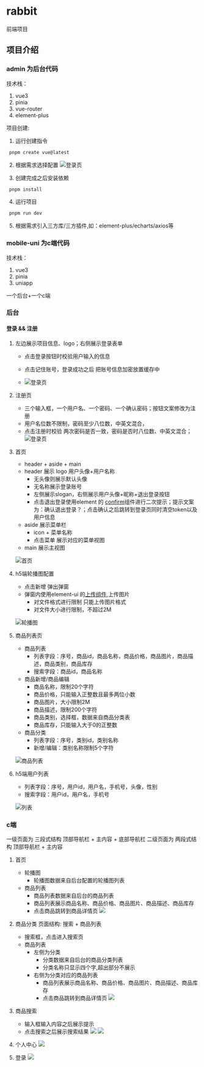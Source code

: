 # rabbit
前端项目



## 项目介绍
### admin 为后台代码

技术栈： 

1. vue3
2. pinia
3. vue-router
4. element-plus

项目创建:

1. 运行创建指令
```bash
 pnpm create vue@latest
```
2. 根据需求选择配置
 ![登录页](.\image\createvue.png)

3. 创建完成之后安装依赖
```bash
 pnpm install
```
4. 运行项目
```bash
 pnpm run dev
```
5. 根据需求引入三方库/三方插件,如：element-plus/echarts/axios等

### mobile-uni 为c端代码

技术栈：

1. vue3
2. pinia
3. uniapp






一个后台+一个c端
### 后台
#### 登录 && 注册

1. 左边展示项目信息、logo；右侧展示登录表单
   - 点击登录按钮时校验用户输入的信息

   - 点击记住账号，登录成功之后 把账号信息加密放置缓存中

     

   - ![登录页](.\image\login.png)

2. 注册页

   - 三个输入框，一个用户名、一个密码、一个确认密码；按钮文案修改为注册
   - 用户名位数不限制，密码至少八位数，中英文混合，
   - 点击注册时校验 两次密码是否一致，密码是否时八位数、中英文混合；
   ![登录页](.\image\register.png)

3. 首页

   - header  + aside + main
   - header 展示 logo  用户头像+用户名称
     - 无头像则展示默认头像
     - 无名称展示登录账号
     - 左侧展示slogan，右侧展示用户头像+昵称+退出登录按钮
     - 点击退出登录使用element 的 [confirm](https://element-plus.org/zh-CN/component/message-box.html)组件进行二次提示；提示文案为：确认退出登录？；点击确认之后跳转到登录页同时清空token以及用户信息
   - aside 展示菜单栏
     - icon + 菜单名称
     - 点击菜单 展示对应的菜单视图
   - main 展示主视图

   ![首页](./image/home.png)

4. h5端轮播图配置

   - 点击新增 弹出弹窗 
   - 弹窗内使用element-ui 的[上传组件](https://element-plus.org/zh-CN/component/upload.html),上传图片
      - 对文件格式进行限制 只能上传图片格式
      - 对文件大小进行限制，不超过2M

   ![轮播图](./image/banner.png)

5. 商品列表页

   - 商品列表
     - 列表字段：序号，商品id，商品名称，商品价格，商品图片，商品描述，商品类别，商品库存
     - 搜索字段：商品id，商品名称
   - 商品新增/商品编辑
     - 商品名称，限制20个字符
     - 商品价格，只能输入正整数且最多两位小数
     - 商品图片，大小限制2M
     - 商品描述，限制200个字符
     - 商品类别，选择框，数据来自商品分类表
     - 商品库存，只能输入大于0的正整数
   - 商品分类
     - 列表字段：序号，类别id，类别名称
     - 新增/编辑：类别名称限制5个字符

   ![商品列表](./image/product.png)

6. h5端用户列表

   - 列表字段：序号，用户id，用户名，手机号，头像，性别
   - 搜索字段：用户id，用户名，手机号
   
   ![列表](./image/product.png)

### c端
一级页面为 三段式结构 顶部导航栏 + 主内容 + 底部导航栏
二级页面为 两段式结构 顶部导航栏 + 主内容

1. 首页
   - 轮播图
     - 轮播图数据来自后台配置的轮播图列表
   - 商品列表
     - 商品列表数据来自后台的商品列表
     - 商品列表展示商品名称、商品价格、商品图片、商品描述、商品库存
     - 点击商品跳转到商品详情页
   ![](./image/h5home.png)
2. 商品分类
   页面结构: 搜索 + 商品列表
   - 搜索框，点击进入搜索页
   - 商品列表
      - 左侧为分类
         - 分类数据来自后台的商品分类列表
         - 分类名称只显示四个字,超出部分不展示
      - 右侧为分类对应的商品列表
         - 商品列表展示商品名称、商品价格、商品图片、商品描述、商品库存
         - 点击商品跳转到商品详情页
   ![](./image/h5classify.png)

3. 商品搜索
   - 输入框输入内容之后展示提示
   - 点击搜索之后展示搜索结果
   ![](./image/h5search.png)
   ![](./image/h5searchpage.png)
4. 个人中心
  ![](./image/h5user.png)
5. 登录
   ![](./image/h5login.png)